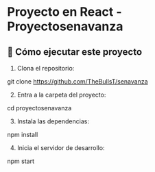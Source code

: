 # Proyecto en React - Proyectosenavanza

## 🚀 Cómo ejecutar este proyecto

1. Clona el repositorio:

git clone https://github.com/TheBullsT/senavanza


2. Entra a la carpeta del proyecto:

cd proyectosenavanza


3. Instala las dependencias:

npm install


4. Inicia el servidor de desarrollo:

npm start